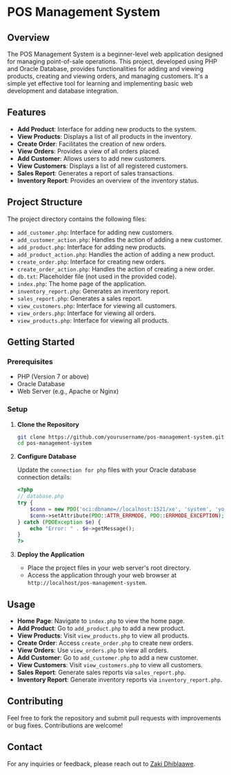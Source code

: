 # POS Management System

## Overview

The POS Management System is a beginner-level web application designed for managing point-of-sale operations. This project, developed using PHP and Oracle Database, provides functionalities for adding and viewing products, creating and viewing orders, and managing customers. It's a simple yet effective tool for learning and implementing basic web development and database integration.

## Features

- **Add Product**: Interface for adding new products to the system.
- **View Products**: Displays a list of all products in the inventory.
- **Create Order**: Facilitates the creation of new orders.
- **View Orders**: Provides a view of all orders placed.
- **Add Customer**: Allows users to add new customers.
- **View Customers**: Displays a list of all registered customers.
- **Sales Report**: Generates a report of sales transactions.
- **Inventory Report**: Provides an overview of the inventory status.

## Project Structure

The project directory contains the following files:

- `add_customer.php`: Interface for adding new customers.
- `add_customer_action.php`: Handles the action of adding a new customer.
- `add_product.php`: Interface for adding new products.
- `add_product_action.php`: Handles the action of adding a new product.
- `create_order.php`: Interface for creating new orders.
- `create_order_action.php`: Handles the action of creating a new order.
- `db.txt`: Placeholder file (not used in the provided code).
- `index.php`: The home page of the application.
- `inventory_report.php`: Generates an inventory report.
- `sales_report.php`: Generates a sales report.
- `view_customers.php`: Interface for viewing all customers.
- `view_orders.php`: Interface for viewing all orders.
- `view_products.php`: Interface for viewing all products.

## Getting Started

### Prerequisites

- PHP (Version 7 or above)
- Oracle Database
- Web Server (e.g., Apache or Nginx)

### Setup

1. **Clone the Repository**

   ```bash
   git clone https://github.com/yourusername/pos-management-system.git
   cd pos-management-system
   ```

2. **Configure Database**

   Update the `connection for php` files with your Oracle database connection details:

   ```php
   <?php
   // database.php
   try {
       $conn = new PDO('oci:dbname=//localhost:1521/xe', 'system', 'your_password');
       $conn->setAttribute(PDO::ATTR_ERRMODE, PDO::ERRMODE_EXCEPTION);
   } catch (PDOException $e) {
       echo "Error: " . $e->getMessage();
   }
   ?>
   ```

3. **Deploy the Application**

   - Place the project files in your web server's root directory.
   - Access the application through your web browser at `http://localhost/pos-management-system`.

## Usage

- **Home Page**: Navigate to `index.php` to view the home page.
- **Add Product**: Go to `add_product.php` to add a new product.
- **View Products**: Visit `view_products.php` to view all products.
- **Create Order**: Access `create_order.php` to create new orders.
- **View Orders**: Use `view_orders.php` to view all orders.
- **Add Customer**: Go to `add_customer.php` to add a new customer.
- **View Customers**: Visit `view_customers.php` to view all customers.
- **Sales Report**: Generate sales reports via `sales_report.php`.
- **Inventory Report**: Generate inventory reports via `inventory_report.php`.

## Contributing

Feel free to fork the repository and submit pull requests with improvements or bug fixes. Contributions are welcome!

## Contact

For any inquiries or feedback, please reach out to [Zaki Dhiblaawe](mailto:zakidhiblaawe10@gmail.com).
